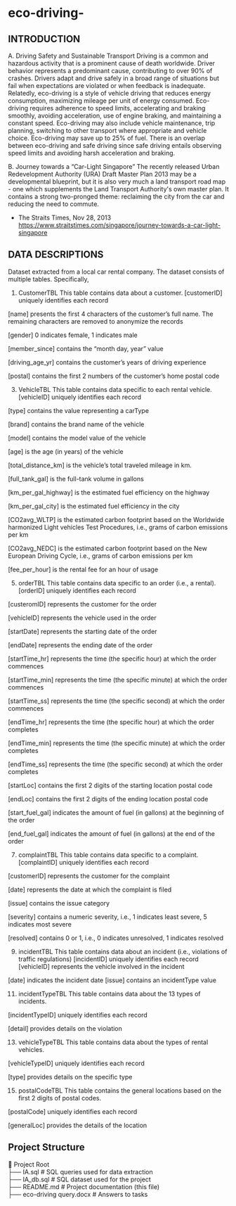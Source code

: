# eco-driving-


## INTRODUCTION
A. Driving Safety and Sustainable Transport
Driving is a common and hazardous activity that is a prominent cause of death worldwide. Driver behavior represents a predominant cause, contributing to over 90% of crashes. Drivers adapt and drive safely in a broad range of situations but fail when expectations are violated or when feedback is inadequate. 
Relatedly, eco-driving is a style of vehicle driving that reduces energy consumption, maximizing mileage per unit of energy consumed. Eco-driving requires adherence to speed limits, accelerating and braking smoothly, avoiding acceleration, use of engine braking, and maintaining a constant speed. Eco-driving may also include vehicle maintenance, trip planning, switching to other transport where appropriate and vehicle choice. Eco-driving may save up to 25% of fuel. There is an overlap between eco-driving and safe driving since safe driving entails observing speed limits and avoiding harsh acceleration and braking.

B. Journey towards a “Car-Light Singapore” 
The recently released Urban Redevelopment Authority (URA) Draft Master Plan 2013 may be a developmental blueprint, but it is also very much a land transport road map - one which supplements the Land Transport Authority's own master plan.
It contains a strong two-pronged theme: reclaiming the city from the car and reducing the need to commute.
- The Straits Times, Nov 28, 2013 https://www.straitstimes.com/singapore/journey-towards-a-car-light-singapore

## DATA DESCRIPTIONS
Dataset extracted from a local car rental company. The dataset consists of multiple tables. Specifically,
1.	CustomerTBL
This table contains data about a customer.
[customerID] uniquely identifies each record

[name] presents the first 4 characters of the customer’s full name. The remaining characters are removed to anonymize the records

[gender] 0 indicates female, 1 indicates male

[member_since] contains the “month day, year” value

[driving_age_yr] contains the customer’s years of driving experience

[postal] contains the first 2 numbers of the customer’s home postal code

3.	VehicleTBL
This table contains data specific to each rental vehicle.
[vehicleID] uniquely identifies each record

[type] contains the value representing a carType

[brand] contains the brand name of the vehicle

[model] contains the model value of the vehicle

[age] is the age (in years) of the vehicle

[total_distance_km] is the vehicle’s total traveled mileage in km.

[full_tank_gal] is the full-tank volume in gallons

[km_per_gal_highway] is the estimated fuel efficiency on the highway

[km_per_gal_city] is the estimated fuel efficiency in the city

[CO2avg_WLTP] is the estimated carbon footprint based on the Worldwide harmonized Light vehicles Test Procedures, i.e., grams of carbon emissions per km

[CO2avg_NEDC] is the estimated carbon footprint based on the New European Driving Cycle, i.e., grams of carbon emissions per km

[fee_per_hour] is the rental fee for an hour of usage

5.	orderTBL
This table contains data specific to an order (i.e., a rental).
[orderID] uniquely identifies each record

[custeromID] represents the customer for the order

[vehicleID] represents the vehicle used in the order

[startDate] represents the starting date of the order

[endDate] represents the ending date of the order

[startTime_hr] represents the time (the specific hour) at which the order commences

[startTime_min] represents the time (the specific minute) at which the order commences

[startTime_ss] represents the time (the specific second) at which the order commences

[endTime_hr] represents the time (the specific hour) at which the order completes

[endTime_min] represents the time (the specific minute) at which the order completes

[endTime_ss] represents the time (the specific second) at which the order completes

[startLoc] contains the first 2 digits of the starting location postal code

[endLoc] contains the first 2 digits of the ending location postal code

[start_fuel_gal] indicates the amount of fuel (in gallons) at the beginning of the order

[end_fuel_gal] indicates the amount of fuel (in gallons) at the end of the order

7.	complaintTBL
This table contains data specific to a complaint.
[complaintID] uniquely identifies each record

[customerID] represents the customer for the complaint

[date] represents the date at which the complaint is filed

[issue] contains the issue category

[severity] contains a numeric severity, i.e., 1 indicates least severe, 5 indicates most severe

[resolved] contains 0 or 1, i.e., 0 indicates unresolved, 1 indicates resolved

9.	incidentTBL
This table contains data about an incident (i.e., violations of traffic regulations)
[incidentID] uniquely identifies each record
[vehicleID] represents the vehicle involved in the incident

[date] indicates the incident date 
[issue] contains an incidentType value

11.	incidentTypeTBL
This table contains data about the 13 types of incidents.

[incidentTypeID] uniquely identifies each record

[detail] provides details on the violation

13.	vehicleTypeTBL
This table contains data about the types of rental vehicles.

[vehicleTypeID] uniquely identifies each record

[type] provides details on the specific type

15.	postalCodeTBL
This table contains the general locations based on the first 2 digits of postal codes.

[postalCode] uniquely identifies each record

[generalLoc] provides the details of the location

 ## Project Structure
📂 Project Root  
├── IA.sql                   # SQL queries used for data extraction  
├── IA_db.sql                # SQL dataset used for the project  
├── README.md                # Project documentation (this file)  
├── eco-driving query.docx   # Answers to tasks  



 
